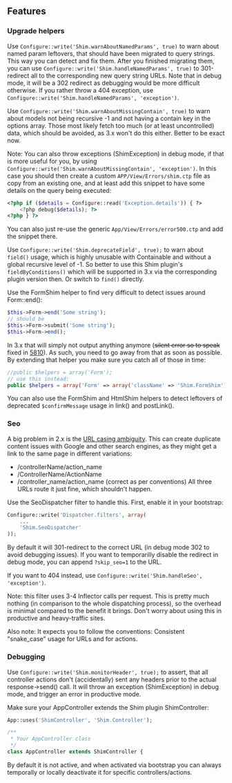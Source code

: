 ## Features

### Upgrade helpers
Use `Configure::write('Shim.warnAboutNamedParams', true)` to warn about named param leftovers, that
should have been migrated to query strings. This way you can detect and fix them.
After you finished migrating them, you can use `Configure::write('Shim.handleNamedParams', true)` to 301-redirect all
to the corresponding new query string URLs. Note that in debug mode, it will be a 302 redirect as debugging would be more difficult otherwise.
If you rather throw a 404 exception, use `Configure::write('Shim.handleNamedParams', 'exception')`.

Use `Configure::write('Shim.warnAboutMissingContain', true)` to warn about models not being
recursive -1 and not having a contain key in the options array. Those most likely fetch
too much (or at least uncontrolled) data, which should be avoided, as 3.x won't do this either.
Better to be exact now.

Note: You can also throw exceptions (ShimException) in debug mode, if that is more useful for you, by using
`Configure::write('Shim.warnAboutMissingContain', 'exception')`.
In this case you should then create a custom `APP/View/Errors/shim.ctp` file as copy from an existing one, and at least
add this snippet to have some details on the query being executed:
```php
<?php if ($details = Configure::read('Exception.details')) { ?>
	<?php debug($details); ?>
<?php } ?>
```
You can also just re-use the generic `App/View/Errors/error500.ctp` and add the snippet there.

Use `Configure::write('Shim.deprecateField', true);` to warn about `field()` usage, which is highly
unusable with Containable and without a global recursive level of -1. So better to use this Shim plugin's
`fieldByConditions()` which will be supported in 3.x via the corresponding plugin version then.
Or switch to `find()` directly.

Use the FormShim helper to find very difficult to detect issues around Form::end():
```php
$this->Form->end('Some string');
// should be
$this->Form->submit('Some string');
$this->Form->end();
```
In 3.x that will simply not output anything anymore (~~silent error so to speak~~ fixed in [5810](https://github.com/cakephp/cakephp/pull/5810)).
As such, you need to go away from that as soon as possible.
By extending that helper you make sure you catch all of those in time:
```php
//public $helpers = array('Form');
// use this instead:
public $helpers = array('Form' => array('className' => 'Shim.FormShim'));
```

You can also use the FormShim and HtmlShim helpers to detect leftovers of deprecated `$confirmMessage` usage in link() and postLink().

### Seo
A big problem in 2.x is the [URL casing ambiguity](https://github.com/cakephp/cakephp/issues/2125).
This can create duplicate content issues with Google and other search engines, as they might get a link
to the same page in different variations:
- /controllerName/action_name
- /ControllerName/ActionName
- /controller_name/action_name (correct as per conventions)
All three URLs route it just fine, which shouldn't happen.

Use the SeoDispatcher filter to handle this.
First, enable it in your bootstrap:
```php
Configure::write('Dispatcher.filters', array(
	...
	'Shim.SeoDispatcher'
));
```
By default it will 301-redirect to the correct URL (in debug mode 302 to avoid debugging issues).
If you want to temporarilly disable the redirect in debug mode, you can append `?skip_seo=1` to the URL.

If you want to 404 instead, use `Configure::write('Shim.handleSeo', 'exception')`.

Note: this filter uses 3-4 Inflector calls per request. This is pretty much nothing (in comparison to the
whole dispatching process), so the overhead is minimal compared to the benefit it brings.
Don't worry about using this in productive and heavy-traffic sites.

Also note: It expects you to follow the conventions: Consistent "snake_case" usage for URLs and for actions.

### Debugging
Use `Configure::write('Shim.monitorHeader', true);` to assert, that all controller actions
don't (accidentally) sent any headers prior to the actual response->send() call.
It will throw an exception (ShimException) in debug mode, and trigger an error in productive mode.

Make sure your AppController extends the Shim plugin ShimController:
```php
App::uses('ShimController', 'Shim.Controller');

/**
 * Your AppController class
 */
class AppController extends ShimController {
```

By default it is not active, and when activated via bootstrap you can always temporally or
locally deactivate it for specific controllers/actions.
